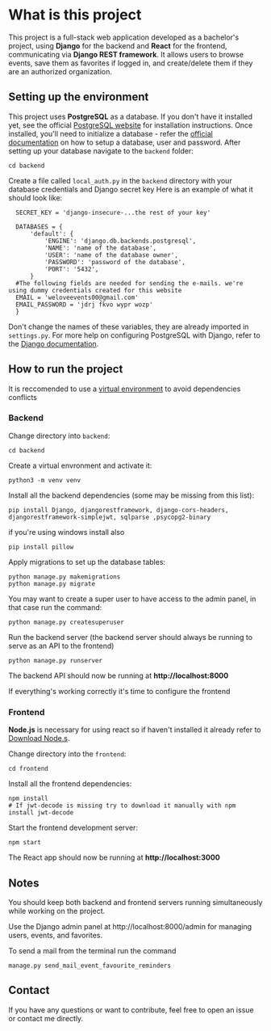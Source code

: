 # What is this project

This project is a full-stack web application developed as a bachelor's project, using **Django** for the backend and **React** for the frontend, communicating via **Django REST framework**.
It allows users to browse events, save them as favorites if logged in, and create/delete them if they are an authorized organization.

## Setting up the environment
This project uses **PostgreSQL** as a database.
If you don't have it installed yet, see the official [PostgreSQL website](https://www.postgresql.org/) for installation instructions.
Once installed, you'll need to initialize a database - refer the [official documentation](https://www.postgresql.org/docs/) on how to setup a database, user and password.
After setting up your database navigate to the `backend` folder:
```
cd backend
```
Create a file called `local_auth.py` in the `backend` directory with your database credentials and Django secret key
Here is an example of what it should look like:

```
  SECRET_KEY = 'django-insecure-...the rest of your key'
  
  DATABASES = {
      'default': {
          'ENGINE': 'django.db.backends.postgresql',
          'NAME': 'name of the database',
          'USER': 'name of the database owner',
          'PASSWORD': 'password of the database',
          'PORT': '5432',
      }
  #The following fields are needed for sending the e-mails. we're using dummy credentials created for this website
  EMAIL = 'weloveevents00@gmail.com'
  EMAIL_PASSWORD = 'jdrj fkvo wypr wozp'
  }
```

Don't change the names of these variables, they are already imported in `settings.py`. For more help on configuring PostgreSQL with Django, refer to the [Django documentation](https://docs.djangoproject.com/en/5.2/ref/databases/#postgresql-notes).

## How to run the project

It is reccomended to use a [virtual environment](https://docs.python.org/3/library/venv.html) to avoid dependencies conflicts

### Backend 

Change directory into `backend`:

```cd backend```

Create a virtual envronment and activate it:

```
python3 -m venv venv
```
Install all the backend dependencies (some may be missing from this list):

```
pip install Django, djangorestframework, django-cors-headers, djangorestframework-simplejwt, sqlparse ,psycopg2-binary
```
if you're using windows install also 
```
pip install pillow
```
Apply migrations to set up the database tables:

```
python manage.py makemigrations
python manage.py migrate
```

You may want to create a super user to have access to the admin panel, in that case run the command:

```
python manage.py createsuperuser
```

Run the backend server (the backend server should always be running to serve as an API to the frontend)
```
python manage.py runserver
```
The backend API should now be running at **http://localhost:8000**

If everything's working correctly it's time to configure the frontend 

### Frontend

**Node.js** is necessary for using react so if haven't installed it already refer to [Download Node.s](https://nodejs.org/en/download).

Change directory into the `frontend`:
```
cd frontend
```
Install all the frontend dependencies:
```
npm install
# If jwt-decode is missing try to download it manually with npm install jwt-decode
```
Start the frontend development server:
```
npm start
```

The React app should now be running at **http://localhost:3000** 

## Notes
You should keep both backend and frontend servers running simultaneously while working on the project.

Use the Django admin panel at http://localhost:8000/admin for managing users, events, and favorites.

To send a mail from the terminal run the command 
```
manage.py send_mail_event_favourite_reminders
```

## Contact 
If you have any questions or want to contribute, feel free to open an issue or contact me directly.

